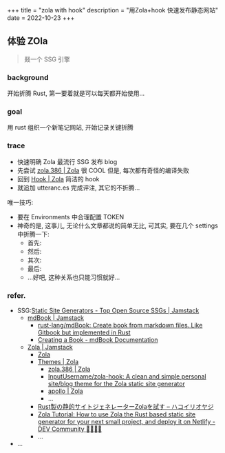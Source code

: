+++
title = "zola with hook"
description = "用Zola+hook 快速发布静态网站"
date = 2022-10-23
+++

## 体验 ZOla
> 叕一个 SSG 引擎

### background

开始折腾 Rust, 第一要着就是可以每天都开始使用...

### goal

用 rust 组织一个新笔记网站, 开始记录关键折腾

### trace

- 快速明确 Zola 最流行 SSG 发布 blog
- 先尝试 [zola.386 | Zola](https://www.getzola.org/themes/zola-386/) 很 COOL 但是, 每次都有奇怪的编译失败
- 回到 [Hook | Zola](https://www.getzola.org/themes/hook/) 简洁的 hook
- 就追加 utteranc.es 完成评注, 其它的不折腾...


唯一技巧:

- 要在 Environments 中合理配置 TOKEN
- 神奇的是, 这事儿, 无论什么文章都说的简单无比, 可其实, 要在几个 settings 中折腾一下:
    - 首先:
    - 然后:
    - 其次:
    - 最后:
    - ...好吧, 这种关系也只能习惯就好...

### refer.

- SSG:[Static Site Generators - Top Open Source SSGs | Jamstack](https://jamstack.org/generators/)
    - [mdBook | Jamstack](https://jamstack.org/generators/mdbook/)
        - [rust-lang/mdBook: Create book from markdown files. Like Gitbook but implemented in Rust](https://github.com/rust-lang/mdBook)
        - [Creating a Book - mdBook Documentation](https://rust-lang.github.io/mdBook/guide/creating.html#anatomy-of-a-book)
    - [Zola | Jamstack](https://jamstack.org/generators/zola/)
        - [Zola](https://www.getzola.org/)
        - [Themes | Zola](https://www.getzola.org/themes/anatole-zola/)
            - [zola.386 | Zola](https://www.getzola.org/themes/zola-386/)
            - [InputUsername/zola-hook: A clean and simple personal site/blog theme for the Zola static site generator](https://github.com/InputUsername/zola-hook/network/members)
            - [apollo | Zola](https://www.getzola.org/themes/apollo/)
            - ...
        - [Rust製の静的サイトジェネレーターZolaを試す – ハコイリオヤジ](https://hakoirioyaji.com/blog/rust-ssg-zola/)
        - [Zola Tutorial: How to use Zola the Rust based static site generator for your next small project, and deploy it on Netlify - DEV Community 👩‍💻👨‍💻](https://dev.to/davidedelpapa)
        - ...
- ...